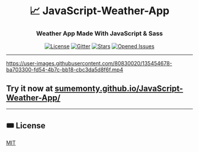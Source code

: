 <div align=center>
 
# 📈 JavaScript-Weather-App

### Weather App Made With JavaScript & Sass
 
[![License](https://badgen.net/github/license/SumeMonty/JavaScript-Weather-App)](LICENSE) [![Gitter](https://badges.gitter.im/JavaScript-Weather-App/community.svg)](https://gitter.im/JavaScript-Weather-App/community) [![Stars](https://badgen.net/github/stars/SumeMonty/JavaScript-Weather-App)](../../stargazers) [![Opened Issues](https://badgen.net/github/open-issues/SumeMonty/JavaScript-Weather-App)](../../issues?q=is%3Aopen)
 
 </div>
 
 ---

https://user-images.githubusercontent.com/80830020/135454678-ba703300-fd54-4b7c-bb18-cbc3da5d8f6f.mp4

## Try it now at [sumemonty.github.io/JavaScript-Weather-App/](https://sumemonty.github.io/JavaScript-Weather-App/)

---

## :tickets: License

[MIT](LICENSE)

<!-- ![JavaScript-Weather-App](https://user-images.githubusercontent.com/80830020/135455243-ce21b98f-f7c4-48b2-943e-c77dff2cc9f1.gif) -->
